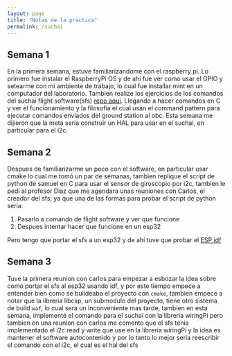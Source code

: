 ```yaml
---
layout: page
title: "Notas de la practica"
permalink: /suchai
---
```


## Semana 1
En la primera semana, estuve familiarizandome con el raspberry pi. Lo primero fue instalar el
RaspberryPi OS y de ahí fue ver como usar el GPIO y setearme con mi ambiente de trabajo, lo cual fue installar mint en un computador del laboratorio. Tambien realize los ejercicios de los comandos del suchai flight software(sfs) [repo aqui](https://gitlab.com/spel-uchile/suchai-flight-software). Llegando a hacer comandos en C y ver el funcionamiento y la filosofia el cual usan el command pattern para ejecutar comandos enviados del ground station al obc. Esta semana me dijieron que la meta seria construir un HAL para usar en el suchai, en particular para el i2c.

 ## Semana 2
 Despues de familiarizarme un poco con el software, en particular usar cmake lo cual me tomó un par de semanas, tambien replique el script de python de samuel en C para usar el sensor de giroscopio por i2c, tambien le pedi al profesor Diaz que me agendara unas reuniones con
 Carlos, el creador del sfs, ya que una de las formas para probar el script de python seria:

 1. Pasarlo a comando de flight software y ver que funcione
 2. Despues intentar hacer que funcione en un esp32

Pero tengo que portar el sfs a un esp32 y de ahí tuve que probar el [ESP idf](https://docs.espressif.com/projects/esp-idf/en/latest/esp32/)

## Semana 3
Tuve la primera reunion con carlos para empezar a esbozar la idea sobre como portar el sfs al esp32 usando idf, y por este tiempo empece a entender bien como se buildeaba el proyecto con `cmake`, tambien empece a notar que la libreria libcsp, un submodulo del proyecto, tiene otro sistema de build `waf`, lo cual sera un inconveniente mas tarde, tambien en esta semana, implementé el comando para el suchai con la libreria wiringPi pero tambien en una reunion con carlos me comento que el sfs tenia implementado el i2c read y write que use en la libreria wiringPi y la idea es mantener el software autocontenido y por lo tanto lo mejor seria reescribir el comando con el i2c, el cual es el hal del sfs